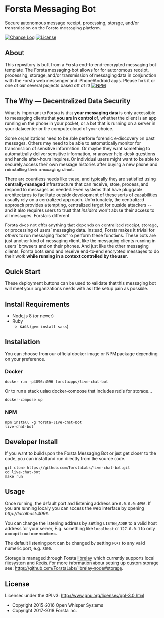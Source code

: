 Forsta Messaging Bot
========
Secure autonomous message receipt, processing, storage, and/or transmission on the Forsta messaging platform.


[![Change Log](https://img.shields.io/badge/change-log-blue.svg)](https://github.com/ForstaLabs/live-chat-bot/blob/master/CHANGELOG.md)
[![License](https://img.shields.io/npm/l/forsta-messaging-bot.svg)](https://github.com/ForstaLabs/live-chat-bot)


About
-------
This repository is built from a Forsta end-to-end-encrypted messaging bot template.
The Forsta messaging-bot allows for for autonomous receipt, processing, storage, and/or 
transmission of messaging data in conjunction with the Forsta web messenger and iPhone/Android apps.
Please fork it or one of our several projects based off of it!
[![NPM](https://img.shields.io/npm/v/forsta-messaging-bot.svg)](https://www.npmjs.com/package/forsta-messaging-bot)


The Why &mdash; Decentralized Data Security
--------

What is important to Forsta is that **your messaging data** is only accessible to messaging 
clients that **you are in control** of, whether the client is an app running on 
the phone in your pocket, or a bot that is running on a server in your
datacenter or the compute cloud of your choice. 

Some organizations need to be able perform forensic e-discovery on past 
messages. Others may need to be able to automatically monitor for 
transmission of sensitive information. Or maybe they want something to 
automatically deliver sensitive information, or answer 
help-desk questions and handle after-hours inquires. Or individual users 
might want to be able to securely access their own message histories after 
buying a new phone and reinstalling their messaging client.

There are countless needs like these, and typically they are satisfied using 
**centrally-managed** infrastructure that can receive, store, process, and respond 
to messages as needed. Even systems that have pluggable architectures 
to facilitate outside development of these sorts of capabilities usually rely on a 
centralized approach. Unfortunately, the centralized approach provides a 
tempting, centralized target for outside 
attackers -- and it also requires users to trust that *insiders* won't abuse 
their access to all messages. Forsta is different.

Forsta does not offer anything that depends on centralized receipt, storage, or 
processing of users’ messaging data.  Instead, Forsta makes it trivial for 
*others* to run messaging “bots” to perform these functions. These bots are just 
another kind of messaging client, like the messaging clients running in users’ 
browsers and on their phones. And just like the other messaging clients, Forsta 
bots send and receive end-to-end encrypted messages to do their work **while 
running in a context controlled by the user**.


Quick Start
--------
These deployment buttons can be used to validate that this messaging bot
will meet your organizations needs with as little setup pain as possible.  

<!-- [![Deploy](https://www.herokucdn.com/deploy/button.svg)](https://heroku.com/deploy?template=https://github.com/ForstaLabs/messaging-bot)
[![Deploy to Docker Cloud](https://files.cloud.docker.com/images/deploy-to-dockercloud.svg)](https://cloud.docker.com/stack/deploy/) -->


Install Requirements
--------
 * Node.js 8 (or newer)
 * Ruby
   * sass (`gem install sass`)
   

Installation
--------
You can choose from our official docker image or NPM package depending on your
preference.

### Docker
    docker run -p4096:4096 forstaapps/live-chat-bot

Or to run a stack using docker-compose that includes redis for storage...

    docker-compose up

### NPM
    npm install -g forsta-live-chat-bot
    live-chat-bot


Developer Install
--------
If you want to build upon the Forsta Messaging Bot or just get closer to the code, 
you can install and run directly from the source code.

    git clone https://github.com/ForstaLabs/live-chat-bot.git
    cd live-chat-bot
    make run


Usage
--------
Once running, the default port and listening address are `0.0.0.0:4096`.  If
you are running locally you can access the web interface by opening
*http://localhost:4096*.

You can change the listening address by setting `LISTEN_ADDR` to a valid host
address for your server, E.g. something like `localhost` or `127.0.0.1` to only
accept local connections.

The default listening port can be changed by setting `PORT` to any valid
numeric port, e.g. `8000`.

Storage is managed through Forsta
[librelay](https://github.com/ForstaLabs/librelay-node) which currently
supports local filesystem and Redis.  For more information about setting
up custom storage see: https://github.com/ForstaLabs/librelay-node#storage.


License
--------
Licensed under the GPLv3: http://www.gnu.org/licenses/gpl-3.0.html

* Copyright 2015-2016 Open Whisper Systems
* Copyright 2017-2018 Forsta Inc.
